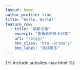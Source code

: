 ```yaml
---
layout: home
author_profile: true
title: "Hello, World!"
feature_row:
  - title: "最新文章"
    excerpt: "查看最新技术分享"
    url: "/blog/"
    btn_class: "btn--primary"
    btn_label: "阅读更多"
---
```


{% include subsites-nav.html %}

